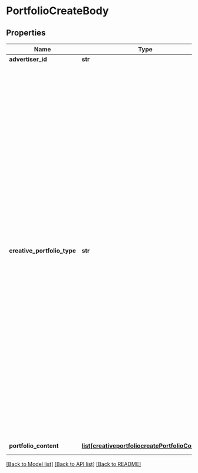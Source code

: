 # PortfolioCreateBody

## Properties
Name | Type | Description | Notes
------------ | ------------- | ------------- | -------------
**advertiser_id** | **str** | The advertiser ID | [required] 
**creative_portfolio_type** | **str** | Type of the portfolio. Enum values: &#x60;CTA&#x60; (call-to-action text), &#x60;CARD&#x60; (card), &#x60;PREMIUM_BADGE&#x60; (badge pop-up)， &#x60;STICKER&#x60; (countdown sticker) ,&#x60;DOWNLOAD_CARD&#x60; (Download Card), &#x60;PRODUCT_CARD&#x60; (Product Card). The default value is &#x60;CTA&#x60;. See examples of Countdown Stickers Download Cards and in [Portfolios](https://ads.tiktok.com/marketing_api/docs?id&#x3D;1739361803446273), and see examples of Countdown Sticker and Download Card in [Countdown Sticker](https://ads.tiktok.com/help/article?aid&#x3D;10007423) and [Download Card](https://ads.tiktok.com/help/article?aid&#x3D;10007086).Note: You can only create one countdown sticker at a time.Countdown Sticker is an allowlist-only feature for auction ads with the advertising objective (&#x60;objective_type&#x60;) as App Installs (&#x60;APP_INSTALL&#x60;), App Promotion (&#x60;APP_PROMOTION&#x60;), Traffic (&#x60;TRAFFIC&#x60;), or Conversion (&#x60;CONVERSIONS&#x60;). If you would like to access it for auction ads with these objectives , please contact your TikTok representative.Download Card is currently an allowlist-only feature. If you would like to access it, please contact your TikTok representative. Product Cards can only be used in Video Shopping Ads. | [optional] 
**portfolio_content** | [**list[creativeportfoliocreatePortfolioContent]**](creativeportfoliocreatePortfolioContent.md) | The content of the portfolio | [optional] 

[[Back to Model list]](../README.md#documentation-for-models) [[Back to API list]](../README.md#documentation-for-api-endpoints) [[Back to README]](../README.md)

